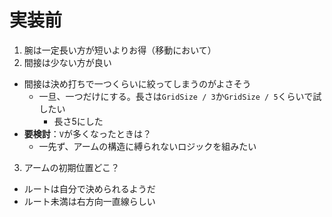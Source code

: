 # 実装前
1. 腕は一定長い方が短いよりお得（移動において）
2. 間接は少ない方が良い
  - 間接は決め打ちで一つくらいに絞ってしまうのがよさそう
    - 一旦、一つだけにする。長さは`GridSize / 3`か`GridSize / 5`くらいで試したい
      - 長さ5にした
  - **要検討**：`V`が多くなったときは？
    - 一先ず、アームの構造に縛られないロジックを組みたい
3. アームの初期位置どこ？
  - ルートは自分で決められるようだ
  - ルート未満は右方向一直線らしい
